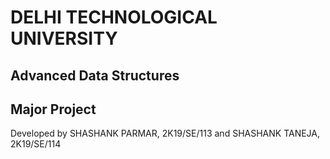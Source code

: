 <h1>DELHI TECHNOLOGICAL UNIVERSITY</h1>
<h2>Advanced Data Structures</h2>
<h2>Major Project</h2>
Developed by SHASHANK PARMAR, 2K19/SE/113 and SHASHANK TANEJA, 2K19/SE/114